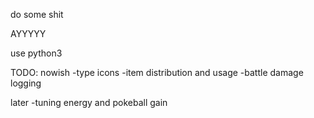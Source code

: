 do some shit

AYYYYY

use python3


TODO: 
nowish
-type icons
-item distribution and usage
-battle damage logging

later
-tuning energy and pokeball gain 
